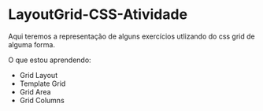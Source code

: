 # LayoutGrid-CSS-Atividade

Aqui teremos a representação de alguns exercícios utlizando do css grid de alguma forma.

O que estou aprendendo:

- Grid Layout
- Template Grid
- Grid Area
- Grid Columns
